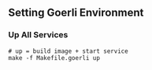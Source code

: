 ## Setting Goerli Environment

### Up All Services

```deploy contract on goerli
# up = build image + start service
make -f Makefile.goerli up
````
